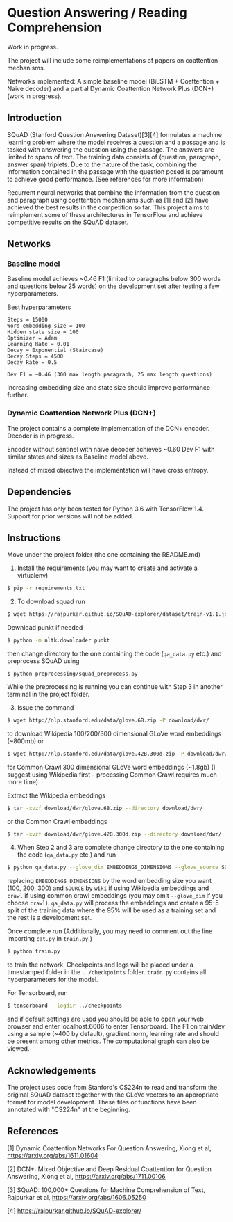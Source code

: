 Question Answering / Reading Comprehension
==========================================

Work in progress.

The project will include some reimplementations of papers on coattention mechanisms. 

Networks implemented: A simple baseline model (BiLSTM + Coattention + Naive decoder) and a partial Dynamic Coattention Network Plus (DCN+) (work in progress).

## Introduction

SQuAD (Stanford Question Answering Dataset)[3][4] formulates a machine learning problem where the model receives a question and a passage and is tasked with answering the question using the passage. The answers are limited to spans of text. The training data consists of (question, paragraph, answer span) triplets. Due to the nature of the task, combining the information contained in the passage with the question posed is paramount to achieve good performance. (See references for more information)

Recurrent neural networks that combine the information from the question and paragraph using coattention mechanisms such as [1] and [2] have achieved the best results in the competition so far. This project aims to reimplement some of these architectures in TensorFlow and achieve competitive results on the SQuAD dataset.

## Networks

### Baseline model
Baseline model achieves ~0.46 F1 (limited to paragraphs below 300 words and questions below 25 words) on the development set after testing a few hyperparameters.

Best hyperparameters
```
Steps = 15000
Word embedding size = 100
Hidden state size = 100
Optimizer = Adam
Learning Rate = 0.01
Decay = Exponential (Staircase)
Decay Steps = 4500
Decay Rate = 0.5

Dev F1 = ~0.46 (300 max length paragraph, 25 max length questions)
```
Increasing embedding size and state size should improve performance further.

### Dynamic Coattention Network Plus (DCN+)
The project contains a complete implementation of the DCN+ encoder. Decoder is in progress. 

Encoder without sentinel with naive decoder achieves ~0.60 Dev F1 with similar states and sizes as Baseline model above.

Instead of mixed objective the implementation will have cross entropy.

## Dependencies

The project has only been tested for Python 3.6 with TensorFlow 1.4. Support for prior versions will not be added.

## Instructions

Move under the project folder (the one containing the README.md)

1. Install the requirements (you may want to create and activate a virtualenv)
``` sh
$ pip -r requirements.txt
```

2. To download squad run
``` sh
$ wget https://rajpurkar.github.io/SQuAD-explorer/dataset/train-v1.1.json https://rajpurkar.github.io/SQuAD-explorer/dataset/dev-v1.1.json -P download/squad/
```
Download punkt if needed
``` sh
$ python -m nltk.downloader punkt
```
then change directory to the one containing the code (`qa_data.py` etc.) and preprocess SQuAD using
```
$ python preprocessing/squad_preprocess.py
```
While the preprocessing is running you can continue with Step 3 in another terminal in the project folder. 

3. Issue the command
``` sh
$ wget http://nlp.stanford.edu/data/glove.6B.zip -P download/dwr/
```
to download Wikipedia 100/200/300 dimensional GLoVe word embeddings (~800mb) or
``` sh
$ wget http://nlp.stanford.edu/data/glove.42B.300d.zip -P download/dwr/
```
for Common Crawl 300 dimensional GLoVe word embeddings (~1.8gb) (I suggest using Wikipedia first - processing Common Crawl requires much more time)

Extract the Wikipedia embeddings
``` sh
$ tar -xvzf download/dwr/glove.6B.zip --directory download/dwr/
```
or the Common Crawl embeddings
``` sh
$ tar -xvzf download/dwr/glove.42B.300d.zip --directory download/dwr/
```
4. When Step 2 and 3 are complete change directory to the one containing the code (`qa_data.py` etc.) and run
``` sh
$ python qa_data.py --glove_dim EMBEDDINGS_DIMENSIONS --glove_source SOURCE
```
replacing `EMBEDDINGS_DIMENSIONS` by the word embedding size you want (100, 200, 300) and `SOURCE` by `wiki` if using Wikipedia embeddings and `crawl` if using common crawl embeddings (you may omit `--glove_dim` if you choose `crawl`). `qa_data.py` will process the embeddings and create a 95-5 split of the training data where the 95% will be used as a training set and the rest is a development set.

Once complete run (Additionally, you may need to comment out the line importing `cat.py` in `train.py`.)
``` sh
$ python train.py
```
to train the network. Checkpoints and logs will be placed under a timestamped folder in the `../checkpoints` folder. `train.py` contains all hyperparameters for the model.

For Tensorboard, run
``` sh
$ tensorboard --logdir ../checkpoints
```
and if default settings are used you should be able to open your web browser and enter localhost:6006 to enter Tensorboard. The F1 on train/dev using a sample (~400 by default), gradient norm, learning rate and should be present among other metrics. The computational graph can also be viewed.

## Acknowledgements

The project uses code from Stanford's CS224n to read and transform the original SQuAD dataset together with the GLoVe vectors to an appropriate format for model development. These files or functions have been annotated with "CS224n" at the beginning.

## References

[1] Dynamic Coattention Networks For Question Answering, Xiong et al, https://arxiv.org/abs/1611.01604

[2] DCN+: Mixed Objective and Deep Residual Coattention for Question Answering, Xiong et al, https://arxiv.org/abs/1711.00106

[3] SQuAD: 100,000+ Questions for Machine Comprehension of Text, Rajpurkar et al, https://arxiv.org/abs/1606.05250

[4] https://rajpurkar.github.io/SQuAD-explorer/
